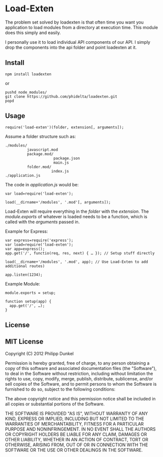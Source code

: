 # Load-Exten

The problem set solved by loadexten is that often time you want you application to load modules from a directory at execution time. This module does this simply and easily.

I personally use it to load individual API components of our API. I simply drop the components into the api folder and point loadexten at it.

## Install

    npm install loadexten

  or

    pushd node_modules/
    git clone https://github.com/phidelta/loadexten.git
    popd

## Usage

    require('load-exten')(folder, extension[, arguments]);
Assume a folder structure such as:

    ./modules/
              javascript.mod
              package.mod/
                          package.json
                          main.js
              folder.mod/
                         index.js
    ./application.js

The code in *application.js* would be:

    var load=require('load-exten');

    load(__dirname+'/modules', '.mod'[, arguments]);

Load-Exten will require everything in the *folder* with the *extension*. The *module.exports* of whatever is loaded needs to be a function, which is called with the *arguments* passed in.

Example for Express:

    var express=require('express');
    var load=require('load-exten');
    var app=express();
    app.get('/', functio(req, res, next) { … }); // Setup stuff directly

    load(__dirname+'/modules', '.mod', app); // Use Load-Exten to add additional routes)

    app.listen(1234);

Example Module:

    module.exports = setup;

    function setup(app) {
      app.get('/', …);
    }

## License

MIT License
-----------

Copyright (C) 2012 Philipp Dunkel

Permission is hereby granted, free of charge, to any person obtaining a copy
of this software and associated documentation files (the "Software"), to deal
in the Software without restriction, including without limitation the rights
to use, copy, modify, merge, publish, distribute, sublicense, and/or sell
copies of the Software, and to permit persons to whom the Software is
furnished to do so, subject to the following conditions:

The above copyright notice and this permission notice shall be included in
all copies or substantial portions of the Software.

THE SOFTWARE IS PROVIDED "AS IS", WITHOUT WARRANTY OF ANY KIND, EXPRESS OR
IMPLIED, INCLUDING BUT NOT LIMITED TO THE WARRANTIES OF MERCHANTABILITY,
FITNESS FOR A PARTICULAR PURPOSE AND NONINFRINGEMENT. IN NO EVENT SHALL THE
AUTHORS OR COPYRIGHT HOLDERS BE LIABLE FOR ANY CLAIM, DAMAGES OR OTHER
LIABILITY, WHETHER IN AN ACTION OF CONTRACT, TORT OR OTHERWISE, ARISING FROM,
OUT OF OR IN CONNECTION WITH THE SOFTWARE OR THE USE OR OTHER DEALINGS IN
THE SOFTWARE.
